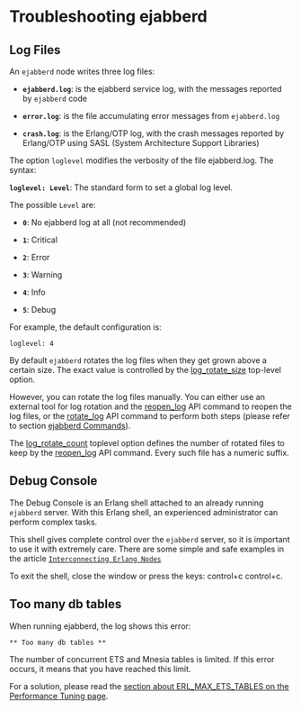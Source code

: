 # Troubleshooting ejabberd

## Log Files

An `ejabberd` node writes three log files:

- **`ejabberd.log`**:   is the ejabberd service log, with the messages reported by `ejabberd` code

- **`error.log`**:   is the file accumulating error messages from `ejabberd.log`

- **`crash.log`**:   is the Erlang/OTP log, with the crash messages reported by Erlang/OTP using SASL (System Architecture Support Libraries)

The option `loglevel` modifies the verbosity of the file ejabberd.log.
The syntax:

**`loglevel: Level`**: The standard form to set a global log level.

The possible `Level` are:

* **`0`**:   No ejabberd log at all (not recommended)

* **`1`**:   Critical

* **`2`**:   Error

* **`3`**:   Warning

* **`4`**:   Info

* **`5`**:   Debug

For example, the default configuration is:

 `loglevel: 4`

By default `ejabberd` rotates the log files when they get grown above a
certain size. The exact value is controlled by the
[log_rotate_size](../configuration/toplevel.md#log_rotate_size)
top-level option.

However, you can rotate the log files manually. You can
either use an external tool for log rotation and the
[reopen_log](../../developer/ejabberd-api/admin-api.md#reopen_log)
API command to reopen the log files, or the
[rotate_log](../../developer/ejabberd-api/admin-api.md#rotate_log) API command
to perform both steps (please refer to section [ejabberd
Commands](managing.md#ejabberd-commands)).

The [log_rotate_count](../configuration/toplevel.md#log_rotate_count)
toplevel option defines the number of rotated files to
keep by the [reopen_log](../../developer/ejabberd-api/admin-api.md#reopen_log)
API command. Every such file has a numeric suffix.

## Debug Console

The Debug Console is an Erlang shell attached to an already running
`ejabberd` server. With this Erlang shell, an experienced administrator
can perform complex tasks.

This shell gives complete control over the `ejabberd` server, so it is
important to use it with extremely care. There are some simple and safe
examples in the article
[`Interconnecting Erlang Nodes`][1]

To exit the shell, close the window or press the keys: control+c
control+c.

## Too many db tables

When running ejabberd, the log shows this error:

    ** Too many db tables **

The number of concurrent ETS and Mnesia tables is limited. If this
error occurs, it means that you have reached this limit.

For a solution, please read the
[section about ERL_MAX_ETS_TABLES on the Performance Tuning page](https://ejabberd.im/tuning#erl_max_ets_tables).

[1]: https://ejabberd.im/interconnect-erl-nodes
